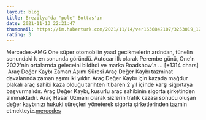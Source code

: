 ```yaml
--- 
layout: blog
title: Brezilya'da "pole" Bottas'ın
date: 2021-11-13 22:21:47
thumbnail: https://im.haberturk.com/2021/11/14/ver1636842107/3253019_1200x627.jpg
rating: 3
---
```

Mercedes-AMG One süper otomobilin yaad gecikmelerin ardndan, tünelin sonundaki k en sonunda göründü. Autocar ilk olarak Perembe günü, One'n 2022'nin ortalarnda geleceini bildirdi ve marka Roadshow'a … [+1314 chars]</br>&nbsp;Araç Değer Kaybı Zaman Aşımı Süresi
Araç Değer Kaybı tazminat davalarında zaman aşımı iki yıldır. Araç Değer Kaybı için kazada mağdur plakalı araç sahibi kaza olduğu tarihten itibaren 2 yıl içinde karşı sigortaya başvurmalıdır. Araç Değer Kaybı, kusurlu araç sahibinin sigorta şirketinden alınmaktadır. Araç Hasar Uzmanı olarak sizlerin trafik kazası sonucu oluşan değer kaybınızı hukuki süreçleri yöneterek sigorta şirketlerinden tazmin etmekteyiz.<a href="https://www.profesyonelfirma.com/firma/arac-deger-kaybi-hesaplama">mercedes</a>